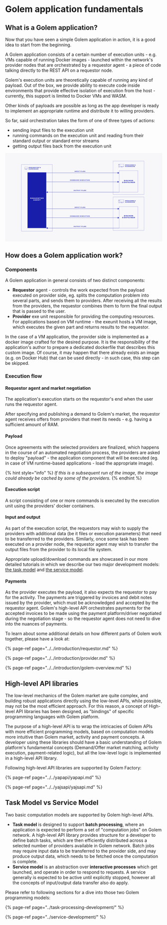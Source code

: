 # Golem application fundamentals

## What is a Golem application?

Now that you have seen a simple Golem application in action, it is a good idea to start from the beginning.

A Golem application consists of a certain number of execution units - e.g. VMs capable of running Docker images - launched within the network's provider nodes that are orchestrated by a requestor agent - a piece of code talking directly to the REST API on a requestor node.

Golem's execution units are theoretically capable of running any kind of payload. Out of the box, we provide ability to execute code inside environments that provide effective isolation of execution from the host - currently, this support is limited to Docker VMs and WASM.

Other kinds of payloads are possible as long as the app developer is ready to implement an appropriate runtime and distribute it to willing providers.

So far, said orchestration takes the form of one of three types of actions:

* sending input files to the execution unit
* running commands on the execution unit and reading from their standard output or standard error streams
* getting output files back from the execution unit

![](../../.gitbook/assets/tutorial-05.jpg)

## How does a Golem application work?

### Components

A Golem application in general consists of two distinct components:

* **Requestor** agent - controls the work expected from the payload executed on provider side, eg. splits the computation problem into several parts, and sends them to providers. After receiving all the results from the providers, the requestor combines them to form the final output that is passed to the user.
* **Provider** exe unit responsible for providing the computing resources. For applications based on VM runtime - the exeunit hosts a VM image, which executes the given part and returns results to the requestor.

In the case of a VM application, the provider side is implemented as a docker image crafted for the desired purpose. It is the responsibility of the application's author to prepare a dedicated dockerfile that describes this custom image. Of course, it may happen that there already exists an image \(e.g. on Docker Hub\) that can be used directly - in such case, this step can be skipped.

### Execution flow

#### Requestor agent and market negotiation

The application's execution starts on the requestor's end when the user runs the requestor agent.

After specifying and publishing a demand to Golem's market, the requestor agent receives offers from providers that meet its needs - e.g. having a sufficient amount of RAM.

#### Payload

Once agreements with the selected providers are finalized, which happens in the course of an automated negotiation process, the providers are asked to deploy "payload" - the application component that will be executed \(eg. in case of VM runtime-based applications - load the appropriate image\).

{% hint style="info" %}
_If this is a subsequent run of the image, the image could already be cached by some of the providers._
{% endhint %}

#### Execution script

A script consisting of one or more commands is executed by the execution unit using the providers' docker containers.

#### Input and output

As part of the execution script, the requestors may wish to supply the providers with additional data \(be it files or execution parameters\) that need to be transferred to the providers. Similarly, once some task has been executed on a provider node, the requestor agent may wish to transfer the output files from the provider to its local file system.

Appropriate upload/download commands are showcased in our more detailed tutorials in which we describe our two major development models: [the task model](../task-processing-development/) and [the service model](../service-development/).

#### Payments

As the provider executes the payload, it also expects the requestor to pay for the activity. The payments are triggered by invoices and debit notes issued by the provider, which must be acknowledged and accepted by the requestor agent. Golem's high-level API orchestrates payments for the accepted invoices to be made using the payment platform/driver negotiated during the negotiation stage - so the requestor agent does not need to dive into the nuances of payments.

To learn about some additional details on how different parts of Golem work together, please have a look at:

{% page-ref page="../../introduction/requestor.md" %}

{% page-ref page="../../introduction/provider.md" %}

{% page-ref page="../../introduction/golem-overview.md" %}

## High-level API libraries

The low-level mechanics of the Golem market are quite complex, and building robust applications directly using the low-level APIs, while possible, may not be the most efficient approach. For this reason, a concept of High-level API libraries has been designed, as "bindings" of specific programming languages with Golem platform.

The purpose of a high-level API is to wrap the intricacies of Golem APIs with more efficient programming models, based on computation models more intuitive than Golem market, activity and payment concepts. A developer using these libraries should have a basic understanding of Golem platform's fundamental concepts \(Demand/Offer market matching, activity execution, payment-related logic\), but all the low-level logic is implemented in a high-level API library.

Following high-level API libraries are supported by Golem Factory:

{% page-ref page="../../yapapi/yapapi.md" %}

{% page-ref page="../../yajsapi/yajsapi.md" %}

## Task Model vs Service Model

Two basic computation models are supported by Golem high-level APIs.

* **Task model** is designed to support **batch processing**, where an application is expected to perform a set of "computation jobs" on Golem network. A high-level API library provides structure for a developer to define batch tasks, which are then efficiently distributed across a selected number of providers available in Golem network. Batch jobs may require input data to be transferred to the provider side, and may produce output data, which needs to be fetched once the computation is complete.
* **Service model** is an abstraction over **interactive processes** which get launched, and operate in order to respond to requests. A service generally is expected to be active until explicitly stopped, however all the concepts of input/output data transfer also do apply.

Please refer to following sections for a dive into those two Golem programming models:

{% page-ref page="../task-processing-development/" %}

{% page-ref page="../service-development/" %}

